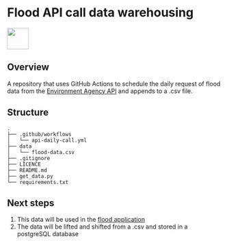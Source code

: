 # Flood API call data warehousing

<img src="https://media.giphy.com/media/if4XHBAIKurDohCbZF/giphy.gif" width="50px"/>

## Overview

A repository that uses GitHub Actions to schedule the daily request of flood data from the [Environment Agency API](https://www.gov.uk/topic/environmental-management/flooding-coastal-change) and appends to a .csv file. 

## Structure

```
.
├── .github/workflows
│   └── api-daily-call.yml
├── data
│   └── flood-data.csv
├── .gitignore
├── LICENCE
├── README.md
├── get_data.py
└── requirements.txt

```

## Next steps
1. This data will be used in the [flood application](https://github.com/jbuffer/flood-dashboard)
2. The data will be lifted and shifted from a .csv and stored in a postgreSQL database
